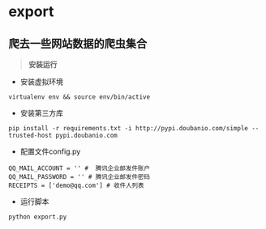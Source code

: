 # export

## 爬去一些网站数据的爬虫集合

> **安装运行**

- 安装虚拟环境

```shell
virtualenv env && source env/bin/active
```

- 安装第三方库

```shell
pip install -r requirements.txt -i http://pypi.doubanio.com/simple --trusted-host pypi.doubanio.com
```

- 配置文件config.py

```
QQ_MAIL_ACCOUNT = '' #  腾讯企业邮发件账户
QQ_MAIL_PASSWORD = '' # 腾讯企业邮发件密码
RECEIPTS = ['demo@qq.com'] # 收件人列表
```

- 运行脚本

```shell
python export.py
``` 
